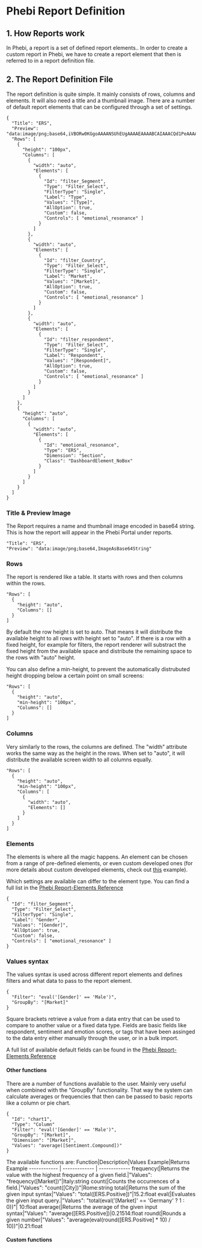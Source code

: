 # Phebi Report Definition

## 1. How Reports work

In Phebi, a report is a set of defined report elements.. In order to create a custom report in Phebi, we have to create a report element that then is referred to in a report definition file.

## 2. The Report Definition File

The report definition is quite simple. It mainly consists of rows, columns and elements. It will also need a title and a thumbnail image. There are a number of default report elements that can be configured through a set of settings.

```
{
  "Title": "ERS",
  "Preview": "data:image/png;base64,iVBORw0KGgoAAAANSUhEUgAAAAEAAAABCAIAAACQd1PeAAAAAXNSR0IArs4c6QAAAARnQU1BAACxjwv8YQUAAAAJcEhZcwAADsMAAA7DAcdvqGQAAAAMSURBVBhXY/j//z8ABf4C/qc1gYQAAAAASUVORK5CYII=",
  "Rows": [
    {
      "height": "100px",
      "Columns": [
        {
          "width": "auto",
          "Elements": [
            {
              "Id": "filter_Segment",
              "Type": "Filter_Select",
              "FilterType": "Single",
              "Label": "Type",
              "Values": "[Type]",
              "AllOption": true,
              "Custom": false,
              "Controls": [ "emotional_resonance" ]
            }
          ]
        },
        {
          "width": "auto",
          "Elements": [
            {
              "Id": "filter_Country",
              "Type": "Filter_Select",
              "FilterType": "Single",
              "Label": "Market",
              "Values": "[Market]",
              "AllOption": true,
              "Custom": false,
              "Controls": [ "emotional_resonance" ]
            }
          ]
        },
        {
          "width": "auto",
          "Elements": [
            {
              "Id": "filter_respondent",
              "Type": "Filter_Select",
              "FilterType": "Single",
              "Label": "Respondent",
              "Values": "[Respondent]",
              "AllOption": true,
              "Custom": false,
              "Controls": [ "emotional_resonance" ]
            }
          ]
        }
      ]
    },
    {
      "height": "auto",
      "Columns": [
        {
          "width": "auto",
          "Elements": [
            {
              "Id": "emotional_resonance",
              "Type": "ERS",
              "Dimension": "Section",
              "Class": "DashboardElement_NoBox"
            }
          ]
        }
      ]
    }
  ]
}
```

### Title & Preview Image

The Report requires a name and thumbnail image encoded in base64 string. This is how the report will appear in the Phebi Portal under reports. 

```
"Title": "ERS",
"Preview": "data:image/png;base64,ImageAsBase64String"
```

### Rows

The report is rendered like a table. It starts with rows and then columns within the rows.

```
"Rows": [
  {
    "height": "auto",
    "Columns": []
  }
]
```

By default the row height is set to auto. That means it will distribute the available height to all rows with height set to "auto". If there is a row with a fixed height, for example for filters, the report renderer will substract the fixed height from the available space and distribute the remaining space to the rows with "auto" height.

You can also define a min-height, to prevent the automatically distrubuted height dropping below a certain point on small screens:

```
"Rows": [
  {
    "height": "auto",
    "min-height": "100px",
    "Columns": []
  }
]
```

### Columns

Very similarly to the rows, the columns are defined. The "width" attribute works the same way as the height in the rows. When set to "auto", it will distribute the available screen width to all columns equally.

```
"Rows": [
  {
    "height": "auto",
    "min-height": "100px",
    "Columns": [
      {
        "width": "auto",
        "Elements": []
      }
    ]
  }
]
```

### Elements

The elements is where all the magic happens. An element can be chosen from a range of pre-defined elements, or even custom developed ones (for more details about custom developed elements, check out [this](https://github.com/Phebi-AI/charting-sample-1) example).

Which settings are available can differ to the element type. You can find a full list in the [Phebi Report-Elements Reference](#)

```
{
  "Id": "filter_Segment",
  "Type": "Filter_Select",
  "FilterType": "Single",
  "Label": "Gender",
  "Values": "[Gender]",
  "AllOption": true,
  "Custom": false,
  "Controls": [ "emotional_resonance" ]
}
```

### Values syntax

The values syntax is used across different report elements and defines filters and what data to pass to the report element.

```
{
  "Filter": "eval('[Gender]' == 'Male')",
  "GroupBy": "[Market]"
}
```

Square brackets retrieve a value from a data entry that can be used to compare to another value or a fixed data type. Fields are basic fields like respondent, sentiment and emotion scores, or tags that have been assinged to the data entry either manually through the user, or in a bulk import.

A full list of available default fields can be found in the [Phebi Report-Elements Reference](#)

#### Other functions

There are a number of functions available to the user. Mainly very useful when combined with the "GroupBy" functionality. That way the system can calculate averages or frequencies that then can be passed to basic reports like a column or pie chart.

```
{
  "Id": "chart1",
  "Type": "Column"
  "Filter": "eval('[Gender]' == 'Male')",
  "GroupBy": "[Market]",
  "Dimension": "[Market]",
  "Values": "average([Sentiment.Compound])"
}
```

The available functions are:
Function|Description|Values Example|Returns Example
------------ | ------------- | -------------
frequency(|Returns the value with the highest frequency of a given field.|"Values": "frequency([Market])"|Italy:string
count(|Counts the occurrences of a field.|"Values": "count([City])"|Rome:string
total(|Returns the sum of the given input syntax|"Values": "total([ERS.Positive])"|15.2:float
eval(|Evaluates the given input query.|"Values": "total(eval('[Market]' == 'Germany' ? 1 : 0))"| 10:float
average(|Returns the average of the given input syntax|"Values": "average([ERS.Positive])|0.21514:float
round(|Rounds a given number|"Values": "average(eval(round([ERS.Positive] * 10) / 10))"|0.21:float

#### Custom functions
